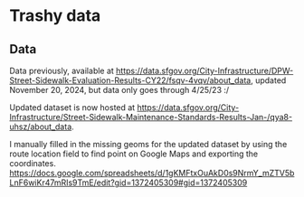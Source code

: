 # Trashy data

## Data

Data previously, available at <https://data.sfgov.org/City-Infrastructure/DPW-Street-Sidewalk-Evaluation-Results-CY22/fsqv-4vqv/about_data>, updated November 20, 2024, but data only goes through 4/25/23 :/

Updated dataset is now hosted at <https://data.sfgov.org/City-Infrastructure/Street-Sidewalk-Maintenance-Standards-Results-Jan-/qya8-uhsz/about_data>.

I manually filled in the missing geoms for the updated dataset by using the route location field to find point on Google Maps and exporting the coordinates. <https://docs.google.com/spreadsheets/d/1gKMFtxOuAkD0s9NrmY_mZTV5bLnF6wiKr47mRIs9TmE/edit?gid=1372405309#gid=1372405309>
